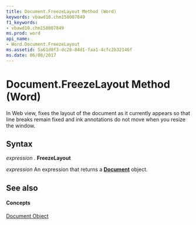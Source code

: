 ```yaml
---
title: Document.FreezeLayout Method (Word)
keywords: vbawd10.chm158007849
f1_keywords:
- vbawd10.chm158007849
ms.prod: word
api_name:
- Word.Document.FreezeLayout
ms.assetid: 5a61d0f3-dc28-84d1-faa1-4cfc2b32146f
ms.date: 06/08/2017
---
```



# Document.FreezeLayout Method (Word)

In Web view, fixes the layout of the document as it currently appears so that line breaks remain fixed and ink annotations do not move when you resize the window.


## Syntax

 _expression_ . **FreezeLayout**

 _expression_ An expression that returns a **[Document](Word.Document.md)** object.


## See also


#### Concepts


[Document Object](Word.Document.md)

